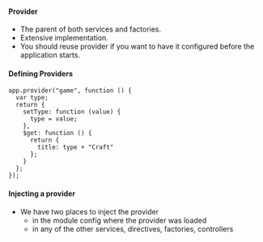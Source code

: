 #### Provider

* The parent of both services and factories.
* Extensive implementation.
* You should reuse provider if you want to have it configured before the application starts.


#### Defining Providers

```
app.provider("game", function () {
  var type;
  return {
    setType: function (value) {
      type = value;
    },
    $get: function () {
      return {
        title: type + "Craft"
      };
    }
  };
});
```


#### Injecting a provider

* We have two places to inject the provider
    * in the module config where the provider was loaded
    * in any of the other services, directives, factories, controllers